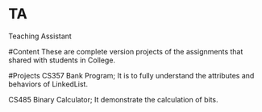 # TA
Teaching Assistant

#Content
These are complete version projects 
of the assignments that shared with students in College.

#Projects
CS357 Bank Program; It is to fully understand the attributes and behaviors of LinkedList.

CS485 Binary Calculator; It demonstrate the calculation of bits.
